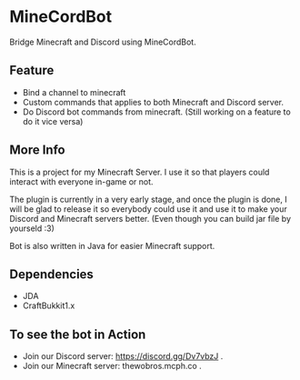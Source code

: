 # MineCordBot
Bridge Minecraft and Discord using MineCordBot.

## Feature
* Bind a channel to minecraft
* Custom commands that applies to both Minecraft and Discord server.
* Do Discord bot commands from minecraft. (Still working on a feature to do it vice versa)

## More Info
This is a project for my Minecraft Server. I use it so that players could interact
with everyone in-game or not.

The plugin is currently in a very early stage, and once the plugin is done, I will be
glad to release it so everybody could use it and use it to make your Discord and
Minecraft servers better. (Even though you can build jar file by yourseld :3)

Bot is also written in Java for easier Minecraft support.

## Dependencies
  * JDA
  * CraftBukkit1.x

## To see the bot in Action
  * Join our Discord server: https://discord.gg/Dv7vbzJ .
  * Join our Minecraft server: thewobros.mcph.co .

